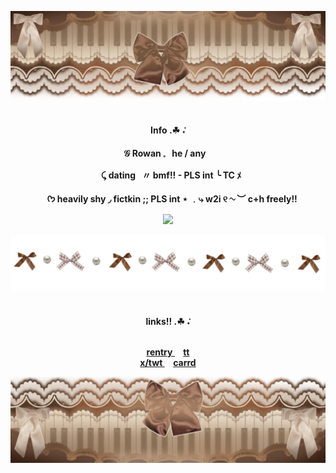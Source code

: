 ![image_alt](https://github.com/G00fstergoof/G00fstergoof/blob/main/IMG_4600.png)
<h4 align="center"

 
<br><b>Info .☘︎ ݁˖</b>

𝒢 Rowan 𓈒⠀he / any⠀

⠀⤹ dating⠀〃 bmf!! - PLS int ╰  TC ﾒ

⠀
ᡣ𐭩 heavily shy ◞ fictkin ;; PLS int ⋆
 ﹒⤷ w2i ୧ ∿ ︶ c+h freely!!

 ![](https://komarev.com/ghpvc/?username=G00fstergoof&color=5F4738&label=sticks )

![image_alt](https://github.com/G00fstergoof/G00fstergoof/blob/main/IMG_4609.png)

<h4 align="center"

</h4>
<br><b>links!! .☘︎ ݁˖</b>


<br><a
 href="https://rentry.co/princsstwo">rentry
 </a> ⠀     <a
href="https://www.tiktok.com/@goofster_goof">tt
<br><a
href="https://x.com/idiotperson671?s=21">x/twt
 </a> ⠀     <a
href="https://goofstergoofs.carrd.co/">carrd
 </a>

![image_alt](https://github.com/G00fstergoof/G00fstergoof/blob/main/IMG_4599.png)
